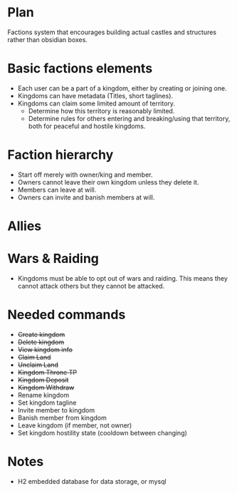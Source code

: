 # Plan

Factions system that encourages building actual castles and structures rather than obsidian boxes.

# Basic factions elements
* Each user can be a part of a kingdom, either by creating or joining one.
* Kingdoms can have metadata (Titles, short taglines).
* Kingdoms can claim some limited amount of territory.
    * Determine how this territory is reasonably limited.
    * Determine rules for others entering and breaking/using that territory, both for peaceful and hostile kingdoms.

# Faction hierarchy
* Start off merely with owner/king and member.
* Owners cannot leave their own kingdom unless they delete it.
* Members can leave at will.
* Owners can invite and banish members at will.

# Allies


# Wars & Raiding
* Kingdoms must be able to opt out of wars and raiding. This means they cannot attack others but they cannot be attacked.


# Needed commands
* ~~Create kingdom~~
* ~~Delete kingdom~~
* ~~View kingdom info~~
* ~~Claim Land~~
* ~~Unclaim Land~~
* ~~Kingdom Throne TP~~
* ~~Kingdom Deposit~~
* ~~Kingdom Withdraw~~
* Rename kingdom
* Set kingdom tagline
* Invite member to kingdom
* Banish member from kingdom
* Leave kingdom (if member, not owner)
* Set kingdom hostility state (cooldown between changing)



# Notes
* H2 embedded database for data storage, or mysql